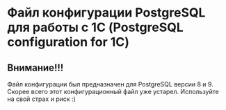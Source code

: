 # Файл конфигурации PostgreSQL для работы с 1С (PostgreSQL configuration for 1C)

## Внимание!!!

Файл конфигурации был предназначен для PostgreSQL версии 8 и 9. Скорее всего этот конфигурационный файл уже устарел. Используйте на свой страх и риск :)

